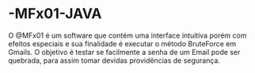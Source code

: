 # -MFx01-JAVA
O @MFx01 é um software que contém uma interface intuitiva porém com efeitos especiais e sua finalidade é executar o método BruteForce em Gmails. O objetivo é testar se facilmente a senha de um Email pode ser quebrada, para assim tomar devidas providências de segurança.
